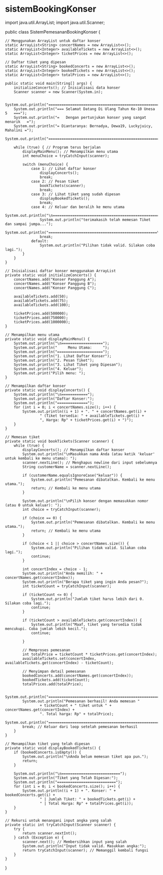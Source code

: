 # sistemBookingKonser


import java.util.ArrayList;
import java.util.Scanner;

public class SistemPemesananBookingKonser {

    // Menggunakan ArrayList untuk daftar konser
    static ArrayList<String> concertNames = new ArrayList<>();
    static ArrayList<Integer> availableTickets = new ArrayList<>();
    static ArrayList<Integer> ticketPrices = new ArrayList<>();

    // Daftar tiket yang dipesan
    static ArrayList<String> bookedConcerts = new ArrayList<>();
    static ArrayList<Integer> bookedTickets = new ArrayList<>();
    static ArrayList<Integer> totalPrices = new ArrayList<>();

    public static void main(String[] args) {
        initializeConcerts(); // Inisialisasi data konser
        Scanner scanner = new Scanner(System.in);

        System.out.println("=====================================================");
        System.out.println("=== Selamat Datang Di Ulang Tahun Ke-10 Unesa 5   ===");
        System.out.println("=   Dengan pertunjukan konser yang sangat menarik   =");
        System.out.println("= Diantaranya: Bernadya, Dewa19, Luckyjuicy, Mahalini =");
        System.out.println("=====================================================");

        while (true) { // Program terus berjalan
            displayMainMenu(); // Menampilkan menu utama
            int menuChoice = tryCatchInput(scanner);

            switch (menuChoice) {
                case 1: // Lihat daftar konser
                    displayConcerts();
                    break;
                case 2: // Pesan tiket
                    bookTickets(scanner);
                    break;
                case 3: // Lihat tiket yang sudah dipesan
                    displayBookedTickets();
                    break;
                case 4: // Keluar dan beralih ke menu utama
                    System.out.println("\n==================================================");
                    System.out.println("terimakasih telah memesan Tiket  dan sampai jumpa...");
                    System.out.println("==================================================\n");
                    break;
                default:
                    System.out.println("Pilihan tidak valid. Silakan coba lagi.");
            }
        }
    }

    // Inisialisasi daftar konser menggunakan ArrayList
    private static void initializeConcerts() {
        concertNames.add("Konser Panggung A");
        concertNames.add("Konser Panggung B");
        concertNames.add("Konser Panggung C");

        availableTickets.add(50);
        availableTickets.add(75);
        availableTickets.add(100);

        ticketPrices.add(500000);
        ticketPrices.add(750000);
        ticketPrices.add(1000000);
    }

    // Menampilkan menu utama
    private static void displayMainMenu() {
        System.out.println("\n===================");
        System.out.println("     Menu Utama:     ");
        System.out.println("=====================");
        System.out.println("1. Lihat Daftar Konser");
        System.out.println("2. Pesan Tiket");
        System.out.println("3. Lihat Tiket yang Dipesan");
        System.out.println("4. Keluar");
        System.out.print("Pilih menu: ");
    }

    // Menampilkan daftar konser
    private static void displayConcerts() {
        System.out.println("\n============");
        System.out.println("Daftar Konser:");
        System.out.println("==============");
        for (int i = 0; i < concertNames.size(); i++) {
            System.out.println((i + 1) + ". " + concertNames.get(i) +
                    " (Tiket tersedia: " + availableTickets.get(i) +
                    ", Harga: Rp" + ticketPrices.get(i) + ")");
        }
    }

    // Memesan tiket
    private static void bookTickets(Scanner scanner) {
        while (true) {
            displayConcerts(); // Menampilkan daftar konser
            System.out.println("\nMasukkan nama Anda (atau ketik 'keluar' untuk kembali ke menu utama): ");
            scanner.nextLine(); // Menghapus newline dari input sebelumnya
            String customerName = scanner.nextLine();

            if (customerName.equalsIgnoreCase("keluar")) {
                System.out.println("Pemesanan dibatalkan. Kembali ke menu utama.");
                return; // Kembali ke menu utama
            }

            System.out.println("\nPilih konser dengan memasukkan nomor (atau 0 untuk keluar): ");
            int choice = tryCatchInput(scanner);

            if (choice == 0) {
                System.out.println("Pemesanan dibatalkan. Kembali ke menu utama.");
                return; // Kembali ke menu utama
            }

            if (choice < 1 || choice > concertNames.size()) {
                System.out.println("Pilihan tidak valid. Silakan coba lagi.");
                continue;
            }

            int concertIndex = choice - 1;
            System.out.println("Anda memilih: " + concertNames.get(concertIndex));
            System.out.println("Berapa tiket yang ingin Anda pesan?");
            int ticketCount = tryCatchInput(scanner);

            if (ticketCount <= 0) {
                System.out.println("Jumlah tiket harus lebih dari 0. Silakan coba lagi.");
                continue;
            }

            if (ticketCount > availableTickets.get(concertIndex)) {
                System.out.println("Maaf, tiket yang tersedia tidak mencukupi. Coba jumlah lebih kecil.");
                continue;

            }

            // Memproses pemesanan
            int totalPrice = ticketCount * ticketPrices.get(concertIndex);
            availableTickets.set(concertIndex, availableTickets.get(concertIndex) - ticketCount);

            // Menyimpan detail pemesanan
            bookedConcerts.add(concertNames.get(concertIndex));
            bookedTickets.add(ticketCount);
            totalPrices.add(totalPrice);

            System.out.println("=================================================================================");
            System.out.println("Pemesanan berhasil! Anda memesan "
                    + ticketCount + " tiket untuk " + concertNames.get(concertIndex) +
                    ". Total harga: Rp" + totalPrice);
            System.out.println("=================================================================================");
            break; // Keluar dari loop setelah pemesanan berhasil
        }
    }

    // Menampilkan tiket yang telah dipesan
    private static void displayBookedTickets() {
        if (bookedConcerts.isEmpty()) {
            System.out.println("\nAnda belum memesan tiket apa pun.");
            return;
        }

        System.out.println("\n===========================");
        System.out.println("Tiket yang Telah Dipesan:");
        System.out.println("===========================");
        for (int i = 0; i < bookedConcerts.size(); i++) {
            System.out.println((i + 1) + ". Konser: " + bookedConcerts.get(i) +
                    " | Jumlah Tiket: " + bookedTickets.get(i) +
                    " | Total Harga: Rp" + totalPrices.get(i));
        }
    }

    // Rekursi untuk menangani input angka yang salah
    private static int tryCatchInput(Scanner scanner) {
        try {
            return scanner.nextInt();
        } catch (Exception e) {
            scanner.next(); // Membersihkan input yang salah
            System.out.println("Input tidak valid. Masukkan angka:");
            return tryCatchInput(scanner); // Memanggil kembali fungsi
        }
    }
}
